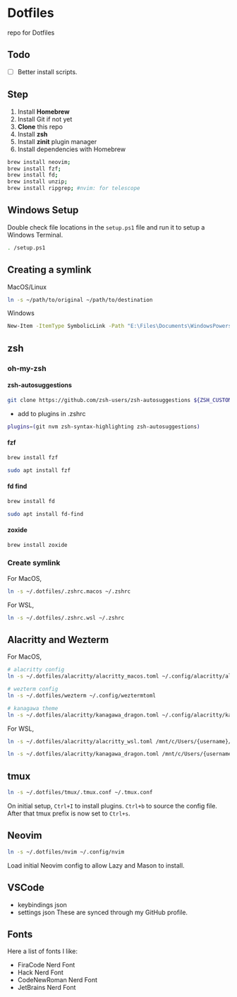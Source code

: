 # Dotfiles

repo for Dotfiles

## Todo

- [ ] Better install scripts.

## Step
1. Install **Homebrew**
2. Install Git if not yet
3. **Clone** this repo
2. Install **zsh**
3. Install **zinit** plugin manager
4. Install dependencies with Homebrew

```sh
brew install neovim;
brew install fzf;
brew install fd;
brew install unzip;
brew install ripgrep; #nvim: for telescope
```

## Windows Setup

Double check file locations in the `setup.ps1` file and run it to setup a Windows Terminal.

```sh
. /setup.ps1
```

## Creating a symlink

MacOS/Linux

``` sh
ln -s ~/path/to/original ~/path/to/destination
```

Windows

``` sh
New-Item -ItemType SymbolicLink -Path "E:\Files\Documents\WindowsPowershell\Microsoft.Powershell_profile.ps1" -Target "E:\Files\dev\.dotfiles\windows\Microsoft.Powershell_profile.ps1"
```

## zsh

### oh-my-zsh

#### zsh-autosuggestions

``` sh
git clone https://github.com/zsh-users/zsh-autosuggestions ${ZSH_CUSTOM:-~/.oh-my-zsh/custom}/plugins/zsh-autosuggestions
```

- add to plugins in .zshrc

``` sh
plugins=(git nvm zsh-syntax-highlighting zsh-autosuggestions)
```

#### fzf

```sh
brew install fzf
```

```sh
sudo apt install fzf
```

#### fd find

```sh
brew install fd
```

```sh
sudo apt install fd-find
```

#### zoxide

```sh
brew install zoxide
```

### Create symlink

For MacOS,

```sh
ln -s ~/.dotfiles/.zshrc.macos ~/.zshrc
```

For WSL,

```sh
ln -s ~/.dotfiles/.zshrc.wsl ~/.zshrc
```

## Alacritty and Wezterm

For MacOS,

```sh
# alacritty config
ln -s ~/.dotfiles/alacritty/alacritty_macos.toml ~/.config/alacritty/alacritty.toml
```

```sh
# wezterm config
ln -s ~/.dotfiles/wezterm ~/.config/weztermtoml
```

```sh
# kanagawa theme
ln -s ~/.dotfiles/alacritty/kanagawa_dragon.toml ~/.config/alacritty/kanagawa_dragon.toml
```

For WSL,

```sh
ln -s ~/.dotfiles/alacritty/alacritty_wsl.toml /mnt/c/Users/{username}/AppData/Roaming/alacritty/alacritty.toml
```

```sh
ln -s ~/.dotfiles/alacritty/kanagawa_dragon.toml /mnt/c/Users/{username}/AppData/Roaming/alacritty/kanagawa_dragon.toml
```

## tmux

```sh
ln -s ~/.dotfiles/tmux/.tmux.conf ~/.tmux.conf
```

On initial setup, `Ctrl+I` to install plugins. `Ctrl+b` to source the config file.
After that tmux prefix is now set to `Ctrl+s`.

## Neovim

```sh
ln -s ~/.dotfiles/nvim ~/.config/nvim
```

Load initial Neovim config to allow Lazy and Mason to install.

## VSCode

- keybindings json
- settings json
These are synced through my GitHub profile.

## Fonts

Here a list of fonts I like: 

- FiraCode Nerd Font
- Hack Nerd Font
- CodeNewRoman Nerd Font
- JetBrains Nerd Font
